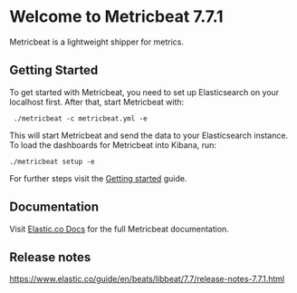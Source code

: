 # Welcome to Metricbeat 7.7.1

Metricbeat is a lightweight shipper for metrics.

## Getting Started

To get started with Metricbeat, you need to set up Elasticsearch on
your localhost first. After that, start Metricbeat with:

     ./metricbeat -c metricbeat.yml -e

This will start Metricbeat and send the data to your Elasticsearch
instance. To load the dashboards for Metricbeat into Kibana, run:

    ./metricbeat setup -e

For further steps visit the
[Getting started](https://www.elastic.co/guide/en/beats/metricbeat/7.7/metricbeat-getting-started.html) guide.

## Documentation

Visit [Elastic.co Docs](https://www.elastic.co/guide/en/beats/metricbeat/7.7/index.html)
for the full Metricbeat documentation.

## Release notes

https://www.elastic.co/guide/en/beats/libbeat/7.7/release-notes-7.7.1.html
